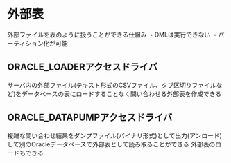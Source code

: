 # 外部表
外部ファイルを表のように扱うことができる仕組み
・DMLは実行できない
・パーティション化が可能
## ORACLE_LOADERアクセスドライバ
サーバ内の外部ファイル(テキスト形式のCSVファイル、タブ区切りファイルなど)をデータベースの表にロードすることなく問い合わせる外部表を作成できる
## ORACLE_DATAPUMPアクセスドライバ
複雑な問い合わせ結果をダンプファイル(バイナリ形式)として出力(アンロード)して別のOracleデータベースで外部表として読み取ることができる
外部表のロードもできる
